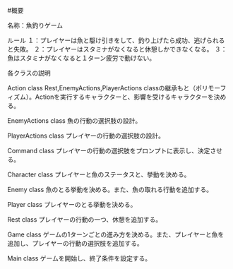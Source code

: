 #概要

名称：魚釣りゲーム

ルール
１：プレイヤーは魚と駆け引きをして、釣り上げたら成功、逃げられると失敗。
２：プレイヤーはスタミナがなくなると休憩しかできなくなる。
３：魚はスタミナがなくなると１ターン疲労で動けない。


各クラスの説明

Action class
Rest,EnemyActions,PlayerActions classの継承もと（ポリモーフィズム）。Actionを実行するキャラクターと、影響を受けるキャラクターを決める。

EnemyActions class
魚の行動の選択肢の設計。

PlayerActions class
プレイヤーの行動の選択肢の設計。

Command class
プレイヤーの行動の選択肢をプロンプトに表示し、決定させる。

Character class
プレイヤーと魚のステータスと、挙動を決める。

Enemy class
魚のとる挙動を決める。また、魚の取れる行動を追加する。

Player class
プレイヤーのとる挙動を決める。

Rest class
プレイヤーの行動の一つ、休憩を追加する。

Game class
ゲームの1ターンごとの進み方を決める。また、プレイヤーと魚を追加し、プレイヤーの行動の選択肢を追加する。

Main class
ゲームを開始し、終了条件を設定する。

